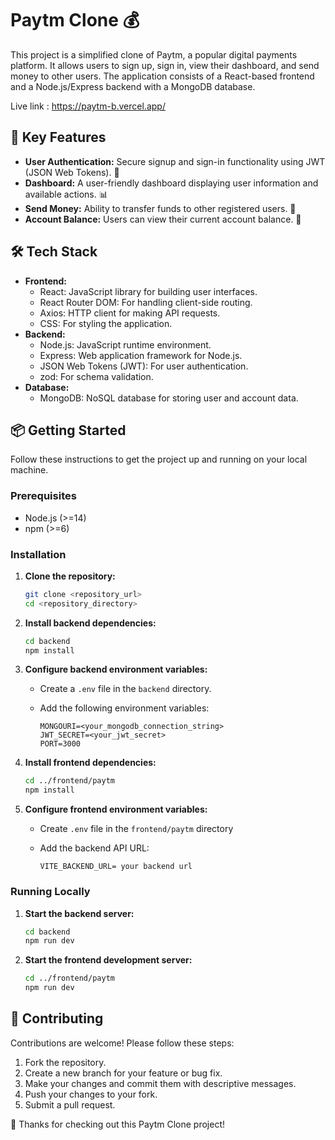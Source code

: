 # Paytm Clone 💰

This project is a simplified clone of Paytm, a popular digital payments platform. It allows users to sign up, sign in, view their dashboard, and send money to other users. The application consists of a React-based frontend and a Node.js/Express backend with a MongoDB database.


Live link : https://paytm-b.vercel.app/

## 🚀 Key Features

- **User Authentication:** Secure signup and sign-in functionality using JWT (JSON Web Tokens). 🔐
- **Dashboard:** A user-friendly dashboard displaying user information and available actions. 📊
- **Send Money:** Ability to transfer funds to other registered users. 💸
- **Account Balance:** Users can view their current account balance. 🏦

## 🛠️ Tech Stack

*   **Frontend:**
    *   React: JavaScript library for building user interfaces.
    *   React Router DOM: For handling client-side routing.
    *   Axios: HTTP client for making API requests.
    *   CSS: For styling the application.
*   **Backend:**
    *   Node.js: JavaScript runtime environment.
    *   Express: Web application framework for Node.js.
    *   JSON Web Tokens (JWT): For user authentication.
    *   zod: For schema validation.
*   **Database:**
    *   MongoDB: NoSQL database for storing user and account data.

## 📦 Getting Started

Follow these instructions to get the project up and running on your local machine.

### Prerequisites

- Node.js (>=14)
- npm (>=6)

### Installation

1.  **Clone the repository:**

    ```bash
    git clone <repository_url>
    cd <repository_directory>
    ```

2.  **Install backend dependencies:**

    ```bash
    cd backend
    npm install
    ```

3.  **Configure backend environment variables:**

    *   Create a `.env` file in the `backend` directory.
    *   Add the following environment variables:

        ```
        MONGOURI=<your_mongodb_connection_string>
        JWT_SECRET=<your_jwt_secret>
        PORT=3000
        ```

4.  **Install frontend dependencies:**

    ```bash
    cd ../frontend/paytm
    npm install
    ```

5.  **Configure frontend environment variables:**

    * Create `.env` file in the `frontend/paytm` directory
    * Add the backend API URL:

        ```
        VITE_BACKEND_URL= your backend url
        ```

### Running Locally

1.  **Start the backend server:**

    ```bash
    cd backend
    npm run dev
    ```

2.  **Start the frontend development server:**

    ```bash
    cd ../frontend/paytm
    npm run dev
    ```


## 🤝 Contributing

Contributions are welcome! Please follow these steps:

1.  Fork the repository.
2.  Create a new branch for your feature or bug fix.
3.  Make your changes and commit them with descriptive messages.
4.  Push your changes to your fork.
5.  Submit a pull request.



💖 Thanks for checking out this Paytm Clone project!

